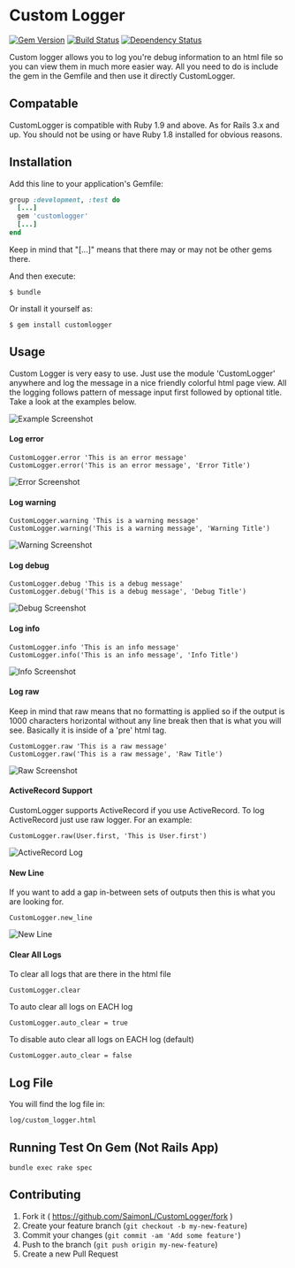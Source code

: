 # Custom Logger

[![Gem Version](https://badge.fury.io/rb/customlogger.png)](http://badge.fury.io/rb/customlogger)
[![Build Status](https://travis-ci.org/SaimonL/CustomLogger.svg)](https://travis-ci.org/SaimonL/CustomLogger)
[![Dependency Status](https://gemnasium.com/SaimonL/CustomLogger.svg)](https://gemnasium.com/SaimonL/CustomLogger)


Custom logger allows you to log you're debug information to an html file so you can
view them in much more easier way. All you need to do is include the gem in the
Gemfile and then use it directly CustomLogger.

## Compatable

CustomLogger is compatible with Ruby 1.9 and above. As for Rails 3.x and up.
You should not be using or have Ruby 1.8 installed for obvious reasons.

## Installation

Add this line to your application's Gemfile:

```ruby
group :development, :test do
  [...]
  gem 'customlogger'
  [...]
end
```
Keep in mind that "[...]" means that there may or may not be other gems there.

And then execute:

    $ bundle

Or install it yourself as:

    $ gem install customlogger

## Usage

Custom Logger is very easy to use. Just use the module 'CustomLogger' anywhere
and log the message in a nice friendly colorful html page view. All the logging
follows pattern of message input first followed by optional title. Take a look
at the examples below.

![Example Screenshot](https://raw.githubusercontent.com/SaimonL/repo-assets/master/customlogger/all.png)

#### Log error

    CustomLogger.error 'This is an error message'
    CustomLogger.error('This is an error message', 'Error Title')

![Error Screenshot](https://raw.githubusercontent.com/SaimonL/repo-assets/master/customlogger/error.png)

#### Log warning

    CustomLogger.warning 'This is a warning message'
    CustomLogger.warning('This is a warning message', 'Warning Title')

![Warning Screenshot](https://raw.githubusercontent.com/SaimonL/repo-assets/master/customlogger/warning.png)

#### Log debug

    CustomLogger.debug 'This is a debug message'
    CustomLogger.debug('This is a debug message', 'Debug Title')

![Debug Screenshot](https://raw.githubusercontent.com/SaimonL/repo-assets/master/customlogger/debug.png)

#### Log info

    CustomLogger.info 'This is an info message'
    CustomLogger.info('This is an info message', 'Info Title')

![Info Screenshot](https://raw.githubusercontent.com/SaimonL/repo-assets/master/customlogger/info.png)

#### Log raw

Keep in mind that raw means that no formatting is applied so if the output
is 1000 characters horizontal without any line break then that is what you
will see. Basically it is inside of a 'pre' html tag.

    CustomLogger.raw 'This is a raw message'
    CustomLogger.raw('This is a raw message', 'Raw Title')

![Raw Screenshot](https://raw.githubusercontent.com/SaimonL/repo-assets/master/customlogger/raw.png)

#### ActiveRecord Support

CustomLogger supports ActiveRecord if you use ActiveRecord. To log ActiveRecord
just use raw logger. For an example:

    CustomLogger.raw(User.first, 'This is User.first')

![ActiveRecord Log](https://raw.githubusercontent.com/SaimonL/repo-assets/master/customlogger/active_record.png)

#### New Line

If you want to add a gap in-between sets of outputs then this is what you are
looking for.

    CustomLogger.new_line

![New Line](https://raw.githubusercontent.com/SaimonL/repo-assets/master/customlogger/new_line.png)

#### Clear All Logs

To clear all logs that are there in the html file

    CustomLogger.clear

To auto clear all logs on EACH log

    CustomLogger.auto_clear = true

To disable auto clear all logs on EACH log (default)

    CustomLogger.auto_clear = false

## Log File

You will find the log file in:

    log/custom_logger.html


## Running Test On Gem (Not Rails App)

    bundle exec rake spec

## Contributing

1. Fork it ( https://github.com/SaimonL/CustomLogger/fork )
2. Create your feature branch (`git checkout -b my-new-feature`)
3. Commit your changes (`git commit -am 'Add some feature'`)
4. Push to the branch (`git push origin my-new-feature`)
5. Create a new Pull Request
